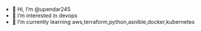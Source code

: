- 👋 Hi, I’m @upendar245
- 👀 I’m interested in devops
- 🌱 I’m currently learning aws,terraform,python,asnible,docker,kubernetes

<!---
upendar245/upendar245 is a ✨ special ✨ repository because its `README.md` (this file) appears on your GitHub profile.
You can click the Preview link to take a look at your changes.
--->

